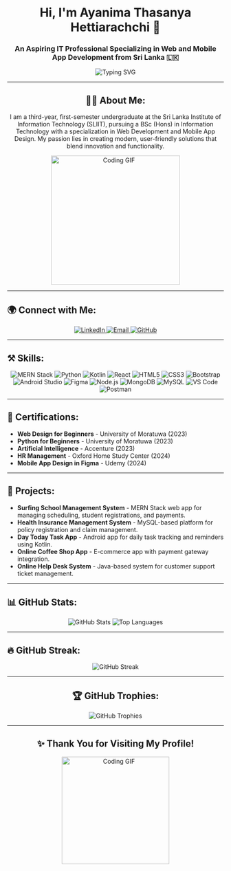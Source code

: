 <h1 align="center">Hi, I'm Ayanima Thasanya Hettiarachchi 👋</h1>
<h3 align="center">An Aspiring IT Professional Specializing in Web and Mobile App Development from Sri Lanka 🇱🇰</h3>

<p align="center">
  <img src="https://readme-typing-svg.herokuapp.com?font=Fira+Code&weight=600&size=30&duration=3000&pause=1000&color=00BFFF&width=700&lines=Welcome+to+My+GitHub+Profile!;MERN+Stack+Developer+%7C+Mobile+App+Designer;Problem+Solver+%7C+Tech+Enthusiast;Always+Learning+and+Innovating!;" alt="Typing SVG" />
</p>

---

<h2 align="center">👨‍💻 About Me:</h2>
<p align="center">
  I am a third-year, first-semester undergraduate at the Sri Lanka Institute of Information Technology (SLIIT), pursuing a BSc (Hons) in Information Technology with a specialization in Web Development and Mobile App Design. My passion lies in creating modern, user-friendly solutions that blend innovation and functionality.
</p>

<p align="center">
  <img src="https://media.giphy.com/media/qgQUggAC3Pfv687qPC/giphy.gif" width="300px" alt="Coding GIF" />
</p>

---

<h2 align="left">🌍 Connect with Me:</h2>
<p align="center">
  <a href="https://www.linkedin.com/in/ayanima-thasanya-hettiarachchi-6b0886223/" target="blank">
    <img src="https://img.shields.io/badge/LinkedIn-0077B5?style=for-the-badge&logo=linkedin&logoColor=white" alt="LinkedIn" />
  </a>
  <a href="mailto:ayanimathasanya2002@gmail.com">
    <img src="https://img.shields.io/badge/Email-D14836?style=for-the-badge&logo=gmail&logoColor=white" alt="Email" />
  </a>
  <a href="https://github.com/AyanimaHettiarachchi">
    <img src="https://img.shields.io/badge/GitHub-181717?style=for-the-badge&logo=github&logoColor=white" alt="GitHub" />
  </a>
</p>

---

<h2 align="left">⚒️ Skills:</h2>
<p align="center">
  <!-- Core Skills -->
  <img src="https://img.shields.io/badge/MERN%20Stack-4CAF50?style=for-the-badge&logo=javascript&logoColor=white" alt="MERN Stack" />
  <img src="https://img.shields.io/badge/Python-3776AB?style=for-the-badge&logo=python&logoColor=white" alt="Python" />
  <img src="https://img.shields.io/badge/Kotlin-0095D5?style=for-the-badge&logo=kotlin&logoColor=white" alt="Kotlin" />
  
  <!-- Web Development -->
  <img src="https://img.shields.io/badge/React-20232A?style=for-the-badge&logo=react&logoColor=61DAFB" alt="React" />
  <img src="https://img.shields.io/badge/HTML5-E34F26?style=for-the-badge&logo=html5&logoColor=white" alt="HTML5" />
  <img src="https://img.shields.io/badge/CSS3-1572B6?style=for-the-badge&logo=css3&logoColor=white" alt="CSS3" />
  <img src="https://img.shields.io/badge/Bootstrap-7952B3?style=for-the-badge&logo=bootstrap&logoColor=white" alt="Bootstrap" />
  
  <!-- Mobile Development -->
  <img src="https://img.shields.io/badge/Android%20Studio-3DDC84?style=for-the-badge&logo=android&logoColor=white" alt="Android Studio" />
  <img src="https://img.shields.io/badge/Figma-F24E1E?style=for-the-badge&logo=figma&logoColor=white" alt="Figma" />
  
  <!-- Backend and Databases -->
  <img src="https://img.shields.io/badge/Node.js-43853D?style=for-the-badge&logo=node.js&logoColor=white" alt="Node.js" />
  <img src="https://img.shields.io/badge/MongoDB-47A248?style=for-the-badge&logo=mongodb&logoColor=white" alt="MongoDB" />
  <img src="https://img.shields.io/badge/MySQL-4479A1?style=for-the-badge&logo=mysql&logoColor=white" alt="MySQL" />
  
  <!-- Other Tools -->
  <img src="https://img.shields.io/badge/Visual%20Studio%20Code-007ACC?style=for-the-badge&logo=visualstudiocode&logoColor=white" alt="VS Code" />
  <img src="https://img.shields.io/badge/Postman-FF6C37?style=for-the-badge&logo=postman&logoColor=white" alt="Postman" />
</p>

---

<h2 align="left">📜 Certifications:</h2>
<ul>
  <li><strong>Web Design for Beginners</strong> - University of Moratuwa (2023)</li>
  <li><strong>Python for Beginners</strong> - University of Moratuwa (2023)</li>
  <li><strong>Artificial Intelligence</strong> - Accenture (2023)</li>
  <li><strong>HR Management</strong> - Oxford Home Study Center (2024)</li>
  <li><strong>Mobile App Design in Figma</strong> - Udemy (2024)</li>
</ul>

---

<h2 align="left">💼 Projects:</h2>
<ul>
  <li><strong>Surfing School Management System</strong> - MERN Stack web app for managing scheduling, student registrations, and payments.</li>
  <li><strong>Health Insurance Management System</strong> - MySQL-based platform for policy registration and claim management.</li>
  <li><strong>Day Today Task App</strong> - Android app for daily task tracking and reminders using Kotlin.</li>
  <li><strong>Online Coffee Shop App</strong> - E-commerce app with payment gateway integration.</li>
  <li><strong>Online Help Desk System</strong> - Java-based system for customer support ticket management.</li>
</ul>

---

<h2 align="left">📊 GitHub Stats:</h2>
<p align="center">
  <img src="https://github-readme-stats.vercel.app/api?username=AyanimaHettiarachchi&show_icons=true&theme=radical&count_private=true" alt="GitHub Stats" />
  <img src="https://github-readme-stats.vercel.app/api/top-langs/?username=AyanimaHettiarachchi&layout=compact&theme=radical" alt="Top Languages" />
</p>

---

<h2 align="left">🔥 GitHub Streak:</h2>
<p align="center">
  <img src="https://github-readme-streak-stats.herokuapp.com/?user=AyanimaHettiarachchi&theme=radical" alt="GitHub Streak" />
</p>

---

<h2 align="center">🏆 GitHub Trophies:</h2>
<p align="center">
  <img src="https://github-profile-trophy.vercel.app/?username=AyanimaHettiarachchi&theme=radical&column=7" alt="GitHub Trophies" />
</p>

---

<h2 align="center">✨ Thank You for Visiting My Profile!</h2>
<p align="center">
  <img src="https://media.giphy.com/media/v1.Y2lkPTc5MGI3NjExcDF1bWR3dm4ycmlvaGF2aTkxdWNzMnVoZzE5dXRpMTc2bGIyaXlxNyZlcD12MV9naWZzX3NlYXJjaCZjdD1n/26tn33aiTi1jkl6H6/giphy.gif" width="250px" alt="Coding GIF"/>
</p>
